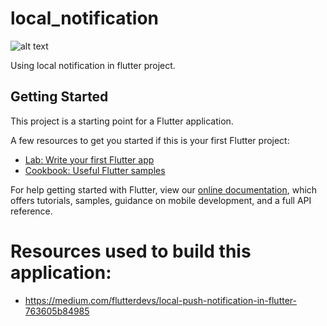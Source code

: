 
# local_notification

![alt text](https://github.com/TarekFahm/local_notification/blob/master/screens/screen.jpg)

Using local notification in flutter project.

## Getting Started

This project is a starting point for a Flutter application.

A few resources to get you started if this is your first Flutter project:

- [Lab: Write your first Flutter app](https://flutter.dev/docs/get-started/codelab)
- [Cookbook: Useful Flutter samples](https://flutter.dev/docs/cookbook)

For help getting started with Flutter, view our
[online documentation](https://flutter.dev/docs), which offers tutorials,
samples, guidance on mobile development, and a full API reference.

# Resources used to build this application:

- https://medium.com/flutterdevs/local-push-notification-in-flutter-763605b84985
